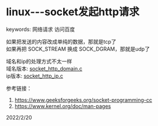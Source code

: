 # linux---socket发起http请求

keywords: 网络请求 访问百度  

如果把发送的内容改成单纯的数据，那就是tcp了  
如果再把 SOCK_STREAM 换成 SOCK_DGRAM，那就是udp了  

域名和ip的处理方式不太一样  
域名版本: [socket_http_domain.c](./files/socket_http_domain.c)  
ip版本: [socket_http_ip.c](./files/socket_http_ip.c)  


参考链接：  
1. https://www.geeksforgeeks.org/socket-programming-cc
2. https://www.kernel.org/doc/man-pages


2022/2/20  

